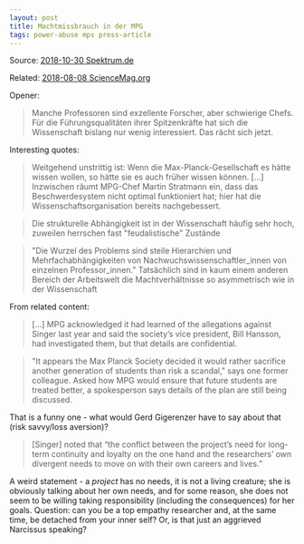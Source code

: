 ```yaml
---
layout: post
title: Machtmissbrauch in der MPG
tags: power-abuse mps press-article
---
```


Source:
[2018-10-30 Spektrum.de](https://www.spektrum.de/news/macht-und-machtmissbrauch-in-der-wissenschaft/1605292)

Related:
[2018-08-08 ScienceMag.org](https://www.sciencemag.org/news/2018/08/she-s-world-s-top-empathy-researcher-colleagues-say-she-bullied-and-intimidated-them)

Opener:

> Manche Professoren sind exzellente Forscher,
> aber schwierige Chefs. Für die Führungsqualitäten
> ihrer Spitzenkräfte hat sich die Wissenschaft bislang
> nur wenig interessiert. Das rächt sich jetzt.

Interesting quotes:

> Weitgehend unstrittig ist: Wenn die Max-Planck-Gesellschaft
> es hätte wissen wollen, so hätte sie es auch früher wissen können.
> [...]
> Inzwischen räumt MPG-Chef Martin Stratmann ein, dass das
> Beschwerdesystem nicht optimal funktioniert hat;
> hier hat die Wissenschaftsorganisation bereits nachgebessert. 

> Die strukturelle Abhängigkeit ist in der Wissenschaft häufig sehr hoch,
> zuweilen herrschen fast "feudalistische" Zustände

> "Die Wurzel des Problems sind steile Hierarchien
> und Mehrfachabhängigkeiten von Nachwuchswissenschaftler_innen
> von einzelnen Professor_innen." Tatsächlich sind in kaum einem
> anderen Bereich der Arbeitswelt die Machtverhältnisse so
> asymmetrisch wie in der Wissenschaft

From related content:

> [...] MPG acknowledged it had learned of the allegations against
> Singer last year and said the society’s vice president,
> Bill Hansson, had investigated them, but that details are confidential.

> "It appears the Max Planck Society decided it would rather sacrifice
> another generation of students than risk a scandal," says one
> former colleague. Asked how MPG would ensure that future students
> are treated better, a spokesperson says details of the plan are
> still being discussed.

That is a funny one - what would Gerd Gigerenzer have to say
about that (risk savvy/loss aversion)?

> [Singer] noted that “the conflict between the project’s need
> for long-term continuity and loyalty on the one hand and the
> researchers’ own divergent needs to move on with their own careers and lives.”

A weird statement - a *project* has no needs, it is not a living creature;
she is obviously talking about her own needs, and for some
reason, she does not seem to be willing taking responsibility (including
the consequences) for her goals. Question: can you be a top empathy
researcher and, at the same time, be detached from your inner self?
Or, is that just an aggrieved Narcissus speaking?